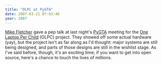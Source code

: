 ```yaml
---
title: "OLPC at PyGTA"
date: 2007-03-21 07:03:46
year: 2007
---
```

<p><a href="http://www.vrplumber.com/">Mike Fletcher</a> gave a pep talk at last night's <a href="http://web.engcorp.com/pygta/wiki/NextMeeting">PyGTA</a> meeting for the <a href="http://www.laptop.org">One Laptop Per Child</a> (OLPC) project.  They showed off some actual hardware (yay), but the project isn't as far along as I'd thought: major systems are still being designed, and parts of those designs are still in the wishlist stage.  As I've said before, though, it's an exciting time; if you want to get into open source, here's a chance to touch the lives of millions.</p>
